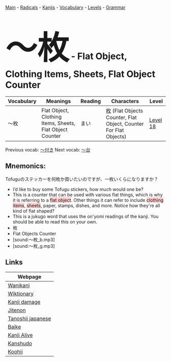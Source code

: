 <style> bigfont {font-size: 100px}</style>
[Main](../README.md) -
[Radicals](../radicals.md) -
[Kanjis](../kanjis.md) -
[Vocabulary](../vocabulary.md) -
[Levels](../levels.md) -
[Grammar](../grammar.md)
# <bigfont> 〜枚</bigfont> - Flat Object, Clothing Items, Sheets, Flat Object Counter 

| Vocabulary | Meanings | Reading | Characters | Level |
| --- | --- | --- | --- | --- |
| 〜枚 | Flat Object, Clothing Items, Sheets, Flat Object Counter | まい |  [枚](../kanjis/枚.md) (Flat Objects Counter, Flat Object, Counter For Flat Objects) | [Level 18](../levels/wk_level18.md) |

Previous vocab: [〜付き](〜付き.md) Next vocab: [〜台](〜台.md) 

## Mnemonics:
Tofuguのステッカーを何枚か買いたいのですが、一枚いくらになりますか？
* I’d like to buy some Tofugu stickers, how much would one be?
* This is a counter that can be used with various flat things, which is why it is referring to a <span style="background-color:#ffcccb"> flat object</span>. Other things it can refer to include <span style="background-color:#ffcccb"> clothing items</span>, <span style="background-color:#ffcccb"> sheets</span>, paper, stamps, dishes, and more. Notice how they're all kind of flat shaped?
* This is a jukugo word that uses the on'yomi readings of the kanji. You should be able to read this on your own.
* 枚
* Flat Objects Counter
* [sound:〜枚_b.mp3]
* [sound:〜枚_g.mp3]


## Links 

| Webpage |
| --- |
| [Wanikani          ](https://www.wanikani.com/kanji/〜枚) |
| [Wiktionary        ](https://en.wiktionary.org/wiki/〜枚) |
| [Kanji damage      ](http://www.kanjidamage.com/kanji/search?utf8=✓&q=〜枚) |
| [Jitenon           ](https://jitenon.com/kanji/〜枚) |
| [Tanoshii japanese ](https://www.tanoshiijapanese.com/dictionary/kanji.cfm?k=〜枚) |
| [Baike             ](https://baike.baidu.com/item/〜枚) |
| [Kanji Alive       ](https://app.kanjialive.com/〜枚) |
| [Kanshudo          ](https://www.kanshudo.com/searchmn?q=〜枚) |
| [Koohii            ](https://kanji.koohii.com/study/kanji/〜枚) |

